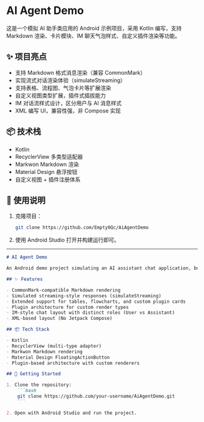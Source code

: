 # AI Agent Demo

这是一个模拟 AI 助手类应用的 Android 示例项目，采用 Kotlin 编写，支持 Markdown 渲染、卡片模块、IM 聊天气泡样式、自定义插件渲染等功能。

## ✨ 项目亮点

- 支持 Markdown 格式消息渲染（兼容 CommonMark）
- 实现流式对话渲染体验（simulateStreaming）
- 支持表格、流程图、气泡卡片等扩展渲染
- 自定义视图类型扩展，插件式插拔能力
- IM 对话流样式设计，区分用户与 AI 消息样式
- XML 编写 UI，兼容性强，非 Compose 实现

## 📦 技术栈

- Kotlin
- RecyclerView 多类型适配器
- Markwon Markdown 渲染
- Material Design 悬浮按钮
- 自定义视图 + 插件注册体系

## 📁 使用说明

1. 克隆项目：
    ```bash
    git clone https://github.com/Empty0Qc/AiAgentDemo
    ```

2. 使用 Android Studio 打开并构建运行即可。

---

```markdown
# AI Agent Demo

An Android demo project simulating an AI assistant chat application, built in Kotlin. It features Markdown rendering, card modules, IM-style message bubbles, and plugin-based extensibility.

## ✨ Features

- CommonMark-compatible Markdown rendering
- Simulated streaming-style responses (simulateStreaming)
- Extended support for tables, flowcharts, and custom plugin cards
- Plugin architecture for custom render types
- IM-style chat layout with distinct roles (User vs Assistant)
- XML-based layout (No Jetpack Compose)

## 📦 Tech Stack

- Kotlin
- RecyclerView (multi-type adapter)
- Markwon Markdown rendering
- Material Design FloatingActionButton
- Plugin-based architecture with custom renderers

## 📁 Getting Started

1. Clone the repository:
    ```bash
    git clone https://github.com/your-username/AiAgentDemo.git
    ```

2. Open with Android Studio and run the project.
